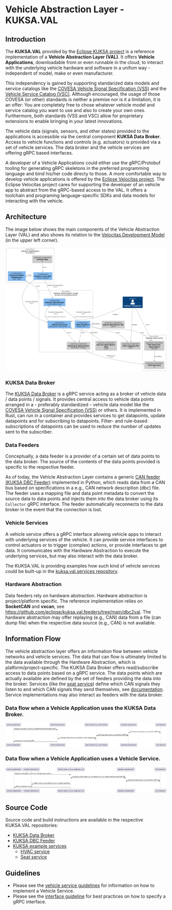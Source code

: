 # Vehicle Abstraction Layer - KUKSA.VAL
## Introduction

The **KUKSA.VAL** provided by the [Eclipse KUKSA project](https://www.eclipse.org/kuksa/) is a reference implementation of a **Vehicle Abstraction Layer (VAL)**.
It offers **Vehicle Applications**, downloadable from or even runnable in the cloud, to interact with the underlying vehicle hardware and software in a unifom way - independent of model, make or even manufacturer.

This independency is gained by supporting standarized data models and service catalogs like the [COVESA Vehicle Signal Specification (VSS)](https://covesa.github.io/vehicle_signal_specification/) and
the [Vehicle Service Catalog (VSC)](https://github.com/COVESA/vehicle_service_catalog).
Although encouraged, the usage of those COVESA (or other) standards is neither a premise nor is it a limitation, it is an offer:
You are completely free to chose whatever vehicle model and service catalog you want to use and also to create your own ones.
Furthermore, both standards (VSS and VSC) allow for proprietary extensions to enable bringing in your latest innovations.

The vehicle data (signals, sensors, and other states) provided to the applications is accessible via the central component **KUKSA Data Broker**.
Access to vehicle functions and controls (e.g. actuators) is provided via a set of vehicle services.
The data broker and the vehicle services are offering gRPC based interfaces.

A developer of a Vehicle Applications could either use the gRPC/Protobuf tooling for generating gRPC skeletons in the preferred programming language and bind his/her code directy to those.
A more comfortable way to develop vehicle applications is offered by the [Eclipse Velocitas project](https://eclipse-velocitas.github.io/velocitas-docs/).
The Eclipse Velocitas project cares for supporting the developer of an vehicle app to abstract from the gRPC-based access to the VAL. 
It offers a toolchain and programing language-specific SDKs and data models for interacting with the vehicle.


## Architecture

The image below shows the main components of the Vehicle Abstraction Layer (VAL) and also shows its relation to the [Velocitas Development Model](https://eclipse-velocitas.github.io/velocitas-docs/docs/concepts/development_model/) (in the upper left corner).

![VAL architecture overview](val_architecture_overview.png "Overview of the vehicle abstraction layer architecture")

### KUKSA Data Broker

The [KUKSA Data Broker](https://github.com/eclipse/kuksa.val/tree/master/kuksa_databroker) is a gRPC service acting as a broker of vehicle data / data points / signals.
It provides central access to vehicle data points arranged in a - preferably standardized - vehicle data model like the [COVESA Vehicle Signal Specification (VSS)](https://covesa.github.io/vehicle_signal_specification/) or others.
It is implemented in Rust, can run in a container and provides services to get datapoints, update datapoints and for subscribing to datapoints.
Filter- and rule-based subscriptions of datapoints can be used to reduce the number of updates sent to the subscriber.

### Data Feeders

Conceptually, a data feeder is a provider of a certain set of data points to the data broker.
The source of the contents of the data points provided is specific to the respective feeder.

As of today, the Vehicle Abstraction Layer contains a generic [CAN feeder (KUKSA DBC Feeder)](https://github.com/eclipse/kuksa.val.feeders/tree/main/dbc2val) implemented in Python,
which reads data from a CAN bus based on specifications in a e.g., CAN network description (dbc) file.
The feeder uses a mapping file and data point metadata to convert the source data to data points and injects them into the data broker using its `Collector` gRPC interface.
The feeder automatically reconnects to the data broker in the event that the connection is lost.

### Vehicle Services

A vehicle service offers a gRPC interface allowing vehicle apps to interact with underlying services of the vehicle.
It can provide service interfaces to control actuators or to trigger (complex) actions, or provide interfaces to get data.
It communicates with the Hardware Abstraction to execute the underlying services, but may also interact with the data broker.

The KUKSA.VAL is providing examples how such kind of vehicle services could be built-up in the [kuksa.val.services repository](https://github.com/eclipse/kuksa.val.services/).

### Hardware Abstraction

Data feeders rely on hardware abstraction. Hardware abstraction is project/platform specific.
The reference implementation relies on **SocketCAN** and **vxcan**, see https://github.com/eclipse/kuksa.val.feeders/tree/main/dbc2val.
The hardware abstraction may offer replaying (e.g., CAN) data from a file (can dump file) when the respective data source (e.g., CAN) is not available.

## Information Flow

The vehicle abstraction layer offers an information flow between vehicle networks and vehicle services.
The data that can flow is ultimately limited to the data available through the Hardware Abstraction, which is platform/project-specific.
The KUKSA Data Broker offers read/subscribe access to data points based on a gRPC service. The data points which are actually available are defined by the set of feeders providing the data into the broker.
Services (like the [seat service](https://github.com/eclipse/kuksa.val.services/tree/main/seat_service)) define which CAN signals they listen to and which CAN signals they send themselves, see [documentation](https://github.com/eclipse/kuksa.val.services/blob/main/seat_service/src/lib/seat_adjuster/seat_controller/README.md).
Service implementations may also interact as feeders with the data broker.


### Data flow when a Vehicle Application uses the KUKSA Data Broker.

![KUKSA data broker data flow](dataflow_broker.png "Architectural representation of the KUKSA data broker data flow")

### Data flow when a Vehicle Application uses a Vehicle Service.

![Vehicle service data flow](dataflow_service.png "Architectural representation of the vehicle service data flow")

## Source Code

Source code and build instructions are available in the respective KUKSA.VAL repositories:

* [KUKSA Data Broker](https://github.com/eclipse/kuksa.val/tree/master/kuksa_databroker)
* [KUKSA DBC Feeder](https://github.com/eclipse/kuksa.val.feeders/tree/main/dbc2val)
* [KUKSA example services](https://github.com/eclipse/kuksa.val.services/)
  * [HVAC service](https://github.com/eclipse/kuksa.val.services/tree/main/hvac_service)
  * [Seat service](https://github.com/eclipse/kuksa.val.services/tree/main/seat_service)

## Guidelines

- Please see the [vehicle service guidelines](vehicle_service.md) for information on how to implement a Vehicle Service.
- Please see the [interface guideline](interface_guideline.md) for best practices on how to specify a gRPC interface.
